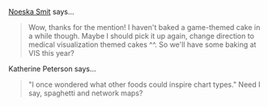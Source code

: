 <a href="http://www.noeskasmit.com" rel="nofollow noopener" target="_blank">Noeska Smit</a> says…
>	Wow, thanks for the mention! I haven't baked a game-themed cake in a while though. Maybe I should pick it up again, change direction to medical visualization themed cakes ^^. So we'll have some baking at VIS this year?

Katherine Peterson says…
>	"I once wondered what other foods could inspire chart types."  Need I say, spaghetti and network maps?
